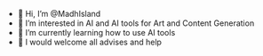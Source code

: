 - 👋 Hi, I’m @MadhIsland
- 👀 I’m interested in AI and AI tools for Art and Content Generation
- 🌱 I’m currently learning how to use AI tools
- 💞️ I would welcome all advises and help


<!---
MadhIsland/MadhIsland is a ✨ special ✨ repository because its `README.md` (this file) appears on your GitHub profile.
You can click the Preview link to take a look at your changes.
--->
